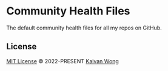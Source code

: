 # Community Health Files

The default community health files for all my repos on GitHub.

## License

[MIT License](./LICENSE) © 2022-PRESENT [Kaivan Wong](https://github.com/kaivanwong)
